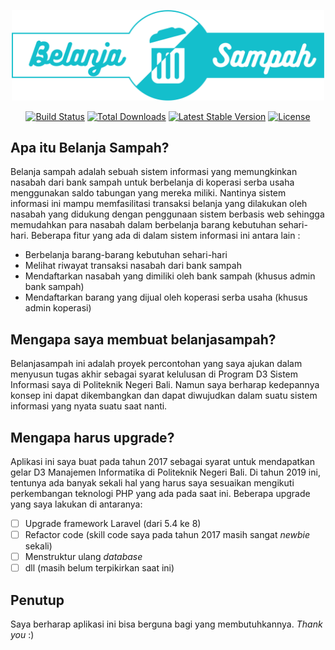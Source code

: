 <p align="center">
    <img src="public/images/logo.png" width="500">
</p>

<p align="center">
    <a href="https://travis-ci.org/ianriizky/belanjasampah"><img src="https://travis-ci.org/ianriizky/belanjasampah.svg" alt="Build Status"></a>
    <a href="https://packagist.org/packages/ianriizky/belanjasampah"><img src="https://img.shields.io/packagist/dt/ianriizky/belanjasampah" alt="Total Downloads"></a>
    <a href="https://packagist.org/packages/ianriizky/belanjasampah"><img src="https://img.shields.io/packagist/v/ianriizky/belanjasampah" alt="Latest Stable Version"></a>
    <a href="https://packagist.org/packages/ianriizky/belanjasampah"><img src="https://img.shields.io/packagist/l/ianriizky/belanjasampah" alt="License"></a>
</p>

## Apa itu Belanja Sampah?

Belanja sampah adalah sebuah sistem informasi yang memungkinkan nasabah dari bank sampah untuk berbelanja di koperasi serba usaha menggunakan saldo tabungan yang mereka miliki. Nantinya sistem informasi ini mampu memfasilitasi transaksi belanja yang dilakukan oleh nasabah yang didukung dengan penggunaan sistem berbasis web sehingga memudahkan para nasabah dalam berbelanja barang kebutuhan sehari-hari. Beberapa fitur yang ada di dalam sistem informasi ini antara lain :

- Berbelanja barang-barang kebutuhan sehari-hari
- Melihat riwayat transaksi nasabah dari bank sampah
- Mendaftarkan nasabah yang dimiliki oleh bank sampah (khusus admin bank sampah)
- Mendaftarkan barang yang dijual oleh koperasi serba usaha (khusus admin koperasi)

## Mengapa saya membuat belanjasampah?

Belanjasampah ini adalah proyek percontohan yang saya ajukan dalam menyusun tugas akhir sebagai syarat kelulusan di Program D3 Sistem Informasi saya di Politeknik Negeri Bali. Namun saya berharap kedepannya konsep ini dapat dikembangkan dan dapat diwujudkan dalam suatu sistem informasi yang nyata suatu saat nanti.

## Mengapa harus upgrade?

Aplikasi ini saya buat pada tahun 2017 sebagai syarat untuk mendapatkan gelar D3 Manajemen Informatika di Politeknik Negeri Bali. Di tahun 2019 ini, tentunya ada banyak sekali hal yang harus saya sesuaikan mengikuti perkembangan teknologi PHP yang ada pada saat ini. Beberapa upgrade yang saya lakukan di antaranya:

- [ ] Upgrade framework Laravel (dari 5.4 ke 8)
- [ ] Refactor code (skill code saya pada tahun 2017 masih sangat _newbie_ sekali)
- [ ] Menstruktur ulang *database*
- [ ] dll (masih belum terpikirkan saat ini)

## Penutup

Saya berharap aplikasi ini bisa berguna bagi yang membutuhkannya. _Thank you_ :)
